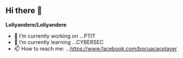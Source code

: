 ## Hi there 👋


**Loliyandere/Loliyandere** 


- 🔭 I’m currently working on ...PTIT
- 🌱 I’m currently learning ...CYBERSEC
- 📫 How to reach me: ...https://www.facebook.com/bocuacacplayer

